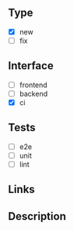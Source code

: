 ## Type
* [x] new
* [ ] fix
## Interface
* [ ] frontend
* [ ] backend
* [x] ci
## Tests
* [ ] e2e
* [ ] unit
* [ ] lint
## Links 
<!-- Укажите ссылки на ветки и задачи если требуется (#<индекс задачи, ветки, проблемы>) -->
## Description
<!-- Описание задачи и решения-->

<!-- Не забудь отметить Assignees, Projects, Development(чтобы связанные issues автоматически закрылись при merge PR) -->
<!-- Этот шаблон смело редактируется, если что-то нужно добавить или удалить-->
